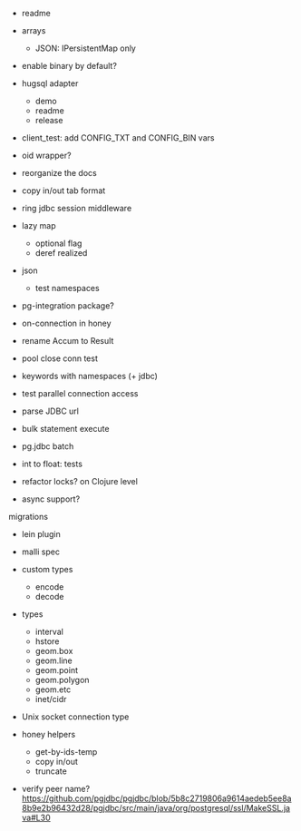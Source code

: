 
- readme

- arrays
  - JSON: IPersistentMap only

- enable binary by default?

- hugsql adapter
  - demo
  - readme
  - release

- client_test: add CONFIG_TXT and CONFIG_BIN vars

- oid wrapper?

- reorganize the docs

- copy in/out tab format

- ring jdbc session middleware

- lazy map
  - optional flag
  - deref realized

- json
  - test namespaces

- pg-integration package?

- on-connection in honey

- rename Accum to Result

- pool close conn test
- keywords with namespaces (+ jdbc)
- test parallel connection access
- parse JDBC url
- bulk statement execute
- pg.jdbc batch

- int to float: tests
- refactor locks? on Clojure level

- async support?

migrations
- lein plugin

- malli spec

- custom types
  - encode
  - decode

- types
  - interval
  - hstore
  - geom.box
  - geom.line
  - geom.point
  - geom.polygon
  - geom.etc
  - inet/cidr

- Unix socket connection type

- honey helpers
  - get-by-ids-temp
  - copy in/out
  - truncate

- verify peer name? https://github.com/pgjdbc/pgjdbc/blob/5b8c2719806a9614aedeb5ee8a8b9e2b96432d28/pgjdbc/src/main/java/org/postgresql/ssl/MakeSSL.java#L30
